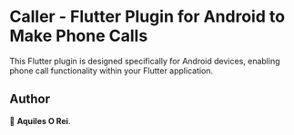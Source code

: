 
# Caller - Flutter Plugin for Android to Make Phone Calls

This Flutter plugin is designed specifically for Android devices, enabling phone call functionality within your Flutter application.

## Author

👤 **Aquiles O Rei**.
